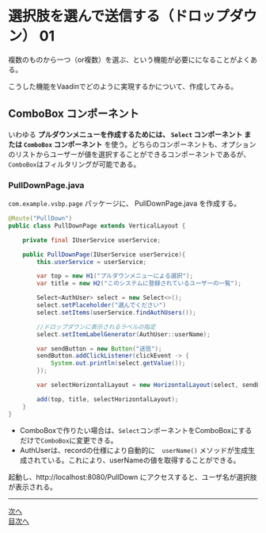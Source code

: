 # 選択肢を選んで送信する（ドロップダウン） 01

複数のものから一つ（or複数）を選ぶ、という機能が必要にになることがよくある。

こうした機能をVaadinでどのように実現するかについて、作成してみる。

## ComboBox コンポーネント

いわゆる **プルダウンメニューを作成するためには、 `Select` コンポーネント または `ComboBox` コンポーネント** を使う。どちらのコンポーネントも、オプションのリストからユーザーが値を選択することができるコンポーネントであるが、`ComboBox`はフィルタリングが可能である。

### PullDownPage.java

`com.example.vsbp.page` パッケージに、 PullDownPage.java を作成する。


```java
@Route("PullDown")
public class PullDownPage extends VerticalLayout {

    private final IUserService userService;

    public PullDownPage(IUserService userService){
        this.userService = userService;

        var top = new H1("プルダウンメニューによる選択");
        var title = new H2("このシステムに登録されているユーザ一の一覧");

        Select<AuthUser> select = new Select<>();
        select.setPlaceholder("選んでください")
        select.setItems(userService.findAuthUsers());

        //ドロップダウンに表示されるラベルの指定
        select.setItemLabelGenerator(AuthUser::userName);

        var sendButton = new Button("送信");
        sendButton.addClickListener(clickEvent -> {
            System.out.println(select.getValue());
        });

        var selectHorizontalLayout = new HorizontalLayout(select, sendButton);

        add(top, title, selectHorizontalLayout);
    }
}
```

- ComboBoxで作りたい場合は、`Select`コンポーネントをComboBoxにするだけで`ComboBox`に変更できる。
- AuthUserは、recordの仕様により自動的に　`userName()` メソッドが生成生成されている。これにより、userNameの値を取得することができる。

起動し、http://localhost:8080/PullDown にアクセスすると、ユーザ名が選択肢が表示される。


----

[次へ](02.md)<br>
[目次へ](..) 
